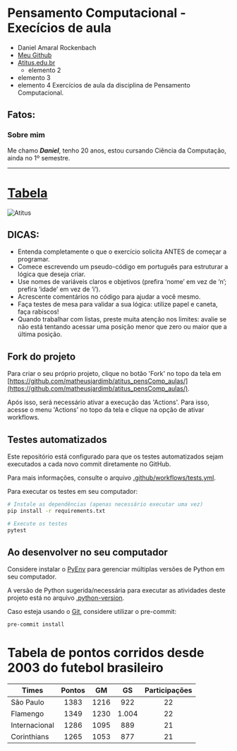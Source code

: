 # Pensamento Computacional - Execícios de aula

- Daniel Amaral Rockenbach
- [Meu Github](https://github.com/DanielRockenbach)
- [Atitus.edu.br](https://atitus.edu.br/)
  - elemento 2
- elemento 3
- elemento 4
Exercícios de aula da disciplina de Pensamento Computacional.

## Fatos:

### Sobre mim

 Me chamo ***Daniel***, tenho 20 anos, estou cursando Ciência da Computação, ainda no 1º semestre.

---
# [Tabela](https://github.dev/DanielRockenbach/atitus_pensComp_aulas/blob/9c2d9f4f9c5fde494e5870542c10254e06ebfd3b/Arquivo%20aula)


 ![Atitus](https://encrypted-tbn0.gstatic.com/images?q=tbn:ANd9GcQmFhr3fIfIXMtCoKSapxLCGMxquPT-gtJCRw&s)
 

 
## DICAS:

- Entenda completamente o que o exercício solicita ANTES de começar a programar.
- Comece escrevendo um pseudo-código em português para estruturar a lógica que deseja criar.
- Use nomes de variáveis claros e objetivos (prefira ‘nome’ em vez de ‘n’; prefira ‘idade’ em vez de ‘i’).
- Acrescente comentários no código para ajudar a você mesmo.
- Faça testes de mesa para validar a sua lógica: utilize papel e caneta, faça rabiscos!
- Quando trabalhar com listas, preste muita atenção nos limites: avalie se não está tentando acessar uma posição menor
  que zero ou maior que a última posição.

## Fork do projeto

Para criar o seu próprio projeto, clique no botão 'Fork' no topo da tela
em [https://github.com/matheusjardimb/atitus_pensComp_aulas/](https://github.com/matheusjardimb/atitus_pensComp_aulas/).

Após isso, será necessário ativar a execução das 'Actions'. Para isso, acesse o menu 'Actions' no topo da tela e clique
na opção de ativar workflows.

## Testes automatizados

Este repositório está configurado para que os testes automatizados sejam executados a cada novo commit diretamente no
GitHub.

Para mais informações, consulte o arquivo [.github/workflows/tests.yml](.github/workflows/tests.yml).

Para executar os testes em seu computador:

```bash
# Instale as dependências (apenas necessário executar uma vez)
pip install -r requirements.txt

# Execute os testes
pytest
```

## Ao desenvolver no seu computador

Considere instalar o [PyEnv](https://github.com/pyenv/pyenv) para gerenciar múltiplas versões de Python em seu
computador.

A versão de Python sugerida/necessária para executar as atividades deste projeto está no
arquivo [.python-version](.python-version).

Caso esteja usando o [Git](https://git-scm.com/), considere utilizar o pre-commit:

```bash
pre-commit install
```





# Tabela de pontos corridos desde 2003 do futebol brasileiro

| Times        | Pontos | GM | GS | Participações |
|--------------|:-----:|:----:|:-----:|:--:|
| São Paulo    | 1383  | 1216 | 922   | 22  |
| Flamengo     | 1349  | 1230 | 1.004 | 22  |
| Internacional| 1286  | 1095 | 889   | 21  |
| Corinthians  | 1265  | 1053 | 877   | 21  |

